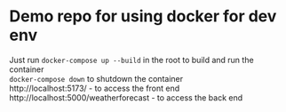 # Demo repo for using docker for dev env
Just run `docker-compose up --build` in the root to build and run the container  
`docker-compose down` to shutdown the container  
http://localhost:5173/ - to access the front end  
http://localhost:5000/weatherforecast - to access the back end  
